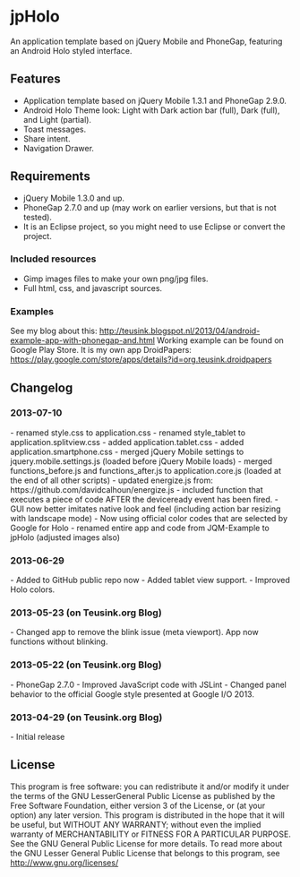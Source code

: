jpHolo
======

An application template based on jQuery Mobile and PhoneGap, featuring an Android Holo styled interface.

<h2>Features</h2>

- Application template based on jQuery Mobile 1.3.1 and PhoneGap 2.9.0.
- Android Holo Theme look: Light with Dark action bar (full), Dark (full), and Light (partial).
- Toast messages.
- Share intent.
- Navigation Drawer.

<h2>Requirements</h2>

- jQuery Mobile 1.3.0 and up.
- PhoneGap 2.7.0 and up (may work on earlier versions, but that is not tested).
- It is an Eclipse project, so you might need to use Eclipse or convert the project.

<h3>Included resources</h3>

- Gimp images files to make your own png/jpg files.
- Full html, css, and javascript sources.

<h3>Examples</h3>

See my blog about this: http://teusink.blogspot.nl/2013/04/android-example-app-with-phonegap-and.html
Working example can be found on Google Play Store. It is my own app DroidPapers: https://play.google.com/store/apps/details?id=org.teusink.droidpapers

<h2>Changelog</h2>

<h3>2013-07-10</h3>
- renamed style.css to application.css
- renamed style_tablet to application.splitview.css
- added application.tablet.css
- added application.smartphone.css
- merged jQuery Mobile settings to jquery.mobile.settings.js (loaded before jQuery Mobile loads)
- merged functions_before.js and functions_after.js to application.core.js (loaded at the end of all other scripts)
- updated energize.js from: https://github.com/davidcalhoun/energize.js
- included function that executes a piece of code AFTER the deviceready event has been fired.
- GUI now better imitates native look and feel (including action bar resizing with landscape mode)
- Now using official color codes that are selected by Google for Holo
- renamed entire app and code from JQM-Example to jpHolo (adjusted images also)

<h3>2013-06-29</h3>
- Added to GitHub public repo now
- Added tablet view support.
- Improved Holo colors.

<h3>2013-05-23 (on Teusink.org Blog)</h3>
- Changed app to remove the blink issue (meta viewport). App now functions without blinking.

<h3>2013-05-22 (on Teusink.org Blog)</h3>
- PhoneGap 2.7.0
- Improved JavaScript code with JSLint
- Changed panel behavior to the official Google style presented at Google I/O 2013.

<h3>2013-04-29 (on Teusink.org Blog)</h3>
- Initial release

<h2>License</h2>

This program is free software: you can redistribute it and/or modify it under the terms of the GNU LesserGeneral Public License as published by the Free Software Foundation, either version 3 of the License, or (at your option) any later version. This program is distributed in the hope that it will be useful, but WITHOUT ANY WARRANTY; without even the implied warranty of MERCHANTABILITY or FITNESS FOR A PARTICULAR PURPOSE.  See the GNU General Public License for more details. To read more about the GNU Lesser General Public License that belongs to this program, see http://www.gnu.org/licenses/